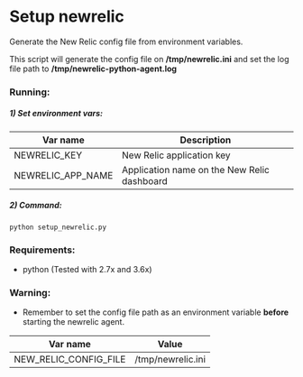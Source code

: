 # Setup newrelic
Generate the New Relic config file from environment variables.

This script will generate the config file on **/tmp/newrelic.ini** and set the log file path to **/tmp/newrelic-python-agent.log**

### Running:

##### 1) Set environment vars:
| Var name  | Description |
| ------------- | ------------- |
| NEWRELIC_KEY | New Relic application key |
| NEWRELIC_APP_NAME | Application name on the New Relic dashboard |


##### 2) Command:
```
python setup_newrelic.py
```

### Requirements:
- python (Tested with 2.7x and 3.6x)



### Warning:
- Remember to set the config file path as an environment variable **before** starting the newrelic agent.

| Var name  | Value |
| ------------- | ------------- |
| NEW_RELIC_CONFIG_FILE | /tmp/newrelic.ini |
